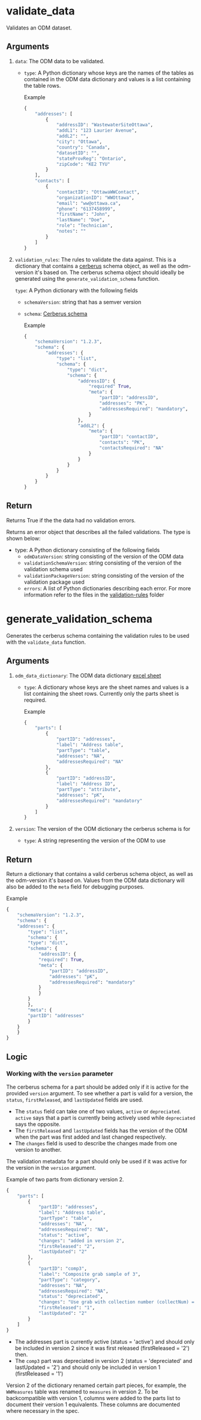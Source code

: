 # validate_data

Validates an ODM dataset.

## Arguments

1. `data`: The ODM data to be validated.

    * `type`: A Python dictionary whose keys are the names of the tables as contained in the ODM data dictionary and values is a list containing the table rows.

        Example

        ```python
        {
            "addresses": [
                {
                    "addressID": "WastewaterSiteOttawa",
                    "addL1": "123 Laurier Avenue",
                    "addL2": "",
                    "city": "Ottawa",
                    "country": "Canada",
                    "datasetID": "",
                    "stateProvReg": "Ontario",
                    "zipCode": "KE2 TYU"
                }
            ],
            "contacts": [
                {
                    "contactID": "OttawaWWContact",
                    "organizationID": "WWOttawa",
                    "email": "ww@ottawa.ca",
                    "phone": "6137458999",
                    "firstName": "John",
                    "lastName": "Doe",
                    "role": "Technician",
                    "notes": ""
                }
            ]
        }
        ```

2. `validation_rules`: The rules to validate the data against. This is a dictionary that contains a [cerberus](https://docs.python-cerberus.org/en/stable/) schema object, as well as the odm-version it's based on. The cerberus schema object should ideally be generated using the `generate_validation_schema` function.

    `type`: A Python dictionary with the following fields

    * `schemaVersion`: string that has a semver version
    * `schema`: [Cerberus schema](https://docs.python-cerberus.org/en/stable/schemas.html)

        Example

        ```python
        {
            "schemaVersion": "1.2.3",
            "schema": {
                "addresses": {
                    "type": "list",
                    "schema": {
                        "type": "dict",
                        "schema": {
                            "addressID": {
                                "required" True,
                                "meta": {
                                    "partID": "addressID",
                                    "addresses": "PK",
                                    "addressesRequired": "mandatory",
                                }
                            },
                            "addL2": {
                                "meta": {
                                    "partID": "contactID",
                                    "contacts": "PK",
                                    "contactsRequired": "NA"
                                }
                            }
                        }
                    }
                }
            }
        }
        ```

## Return

Returns True if the the data had no validation errors.

Returns an error object that describes all the failed validations. The type is shown below:

* type: A Python dictionary consisting of the following fields
    * `odmDataVersion`: string consisting of the version of the ODM data
    * `validationSchemaVersion`: string consisting of the version of the validation schema used
    * `validationPackageVersion`: string consisting of the version of the validation package used
    * `errors`: A list of Python dictionaries describing each error. For more information refer to the files in the [validation-rules](../validation-rules/) folder

# generate_validation_schema

Generates the cerberus schema containing the validation rules to be used with the `validate_data` function.

## Arguments

1. `odm_data_dictionary`: The ODM data dictionary [excel sheet](https://github.com/Big-Life-Lab/PHES-ODM/tree/V2-first-draft/template)

    * `type`: A dictionary whose keys are the sheet names and values is a list containing the sheet rows. Currently only the parts sheet is required.

        Example

        ```python
        {
            "parts": [
                {
                    "partID": "addresses",
                    "label": "Address table",
                    "partType": "table",
                    "addresses": "NA",
                    "addressesRequired": "NA"
                },
                {
                    "partID": "addressID",
                    "label": "Address ID",
                    "partType": "attribute",
                    "addresses": "pK",
                    "addressesRequired": "mandatory"
                }
            ]
        }
        ```

2. `version`: The version of the ODM dictionary the cerberus schema is for

    * `type`: A string representing the version of the ODM to use

## Return

Return a dictionary that contains a valid cerberus schema object, as well as the odm-version it's based on. Values from the ODM data dictionary will also be added to the `meta` field for debugging purposes.

Example

```python
{
    "schemaVersion": "1.2.3",
    "schema": {
	"addresses": {
	    "type": "list",
	    "schema": {
		"type": "dict",
		"schema": {
		    "addressID": {
			"required": True,
			"meta": {
			    "partID": "addressID",
			    "addresses": "pK",
			    "addressesRequired": "mandatory"
			}
		    }
		}
	    },
	    "meta": {
		"partID": "addresses"
	    }
	}
    }
}
```

## Logic

### Working with the `version` parameter

The cerberus schema for a part should be added only if it is active for the provided `version` argument. To see whether a part is valid for a version, the `status`, `firstReleased`, and `lastUpdated` fields are used.

* The `status` field can take one of two values, `active` or `depreciated`. `active` says that a part is currently being actively used while `depreciated` says the opposite.
* The `firstReleased` and `lastUpdated` fields has the version of the ODM when the part was first added and last changed respectively.
* The `changes` field is used to describe the changes made from one version to another.

The validation metadata for a part should only be used if it was active for the version in the `version` argument.

Example of two parts from dictionary version 2.

```python
{
    "parts": [
        {
            "partID": "addresses",
            "label": "Address table",
            "partType": "table",
            "addresses": "NA",
            "addressesRequired": "NA",
            "status": "active",
            "changes": "added in version 2",
            "firstReleased": "2",
            "lastUpdated": "2"
        },
        {
            "partID": "comp3",
            "label": "Composite grab sample of 3",
            "partType": "category",
            "addresses": "NA",
            "addressesRequired": "NA",
            "status": "depreciated",
            "changes": "Use grab with collection number (collectNum) = 3",
            "firstReleased": "1",
            "lastUpdated": "2"
        }
    ]
}
```

* The addresses part is currently active (status = 'active') and should only be included in version 2 since it was first released (firstReleased = '2') then.
* The `comp3` part was depreciated in version 2 (status = 'depreciated' and lastUpdated = '2') and should only be included in version 1 (firstReleased = '1')

Version 2 of the dictionary renamed certain part pieces, for example, the `WWMeasures` table was renamed to `measures` in version 2. To be backcompatible with version 1, columns were added to the parts list to document their version 1 equivalents. These columns are documented where necessary in the spec.
